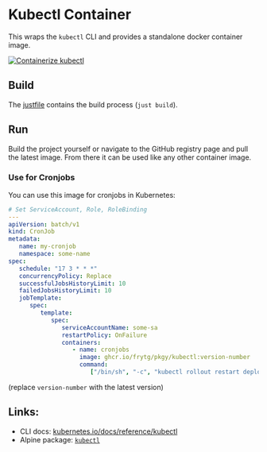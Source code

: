 # Kubectl Container

This wraps the `kubectl` CLI and provides a standalone docker container image.

[![Containerize kubectl](https://github.com/frytg/pkgy/actions/workflows/build-kubectl.yml/badge.svg?branch=main)](https://github.com/frytg/pkgy/actions/workflows/build-kubectl.yml)

## Build

The [justfile](justfile) contains the build process (`just build`).

## Run

Build the project yourself or navigate to the GitHub registry page and pull the latest image. From there it can be used like any other container image.

### Use for Cronjobs

You can use this image for cronjobs in Kubernetes:

```yaml
# Set ServiceAccount, Role, RoleBinding
---
apiVersion: batch/v1
kind: CronJob
metadata:
   name: my-cronjob
   namespace: some-name
spec:
   schedule: "17 3 * * *"
   concurrencyPolicy: Replace
   successfulJobsHistoryLimit: 10
   failedJobsHistoryLimit: 10
   jobTemplate:
      spec:
         template:
            spec:
               serviceAccountName: some-sa
               restartPolicy: OnFailure
               containers:
                  - name: cronjobs
                    image: ghcr.io/frytg/pkgy/kubectl:version-number
                    command:
                       ["/bin/sh", "-c", "kubectl rollout restart deployment/my-deployment -n my-namespace"]
```

(replace `version-number` with the latest version)

## Links:

- CLI docs: [kubernetes.io/docs/reference/kubectl](https://kubernetes.io/docs/reference/kubectl/)
- Alpine package: [`kubectl`](https://pkgs.alpinelinux.org/package/edge/community/x86_64/kubectl)
